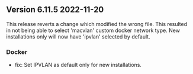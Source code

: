 ## Version 6.11.5 2022-11-20

This release reverts a change which modified the wrong file.  This resulted in not being able to select 'macvlan' custom
docker network type.  New installations only will now have 'ipvlan' selected by default.

### Docker

- fix: Set IPVLAN as default only for new installations.